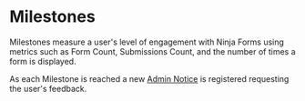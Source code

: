 # Milestones

Milestones measure a user's level of engagement with Ninja Forms using metrics such as Form Count, Submissions Count, and the number of times a form is displayed.

As each Milestone is reached a new [Admin Notice](includes/Admin/Notices.php) is registered requesting the user's feedback.
